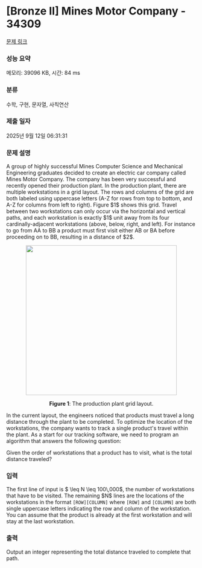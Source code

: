 # [Bronze II] Mines Motor Company - 34309 

[문제 링크](https://www.acmicpc.net/problem/34309) 

### 성능 요약

메모리: 39096 KB, 시간: 84 ms

### 분류

수학, 구현, 문자열, 사칙연산

### 제출 일자

2025년 9월 12일 06:31:31

### 문제 설명

<p>A group of highly successful Mines Computer Science and Mechanical Engineering graduates decided to create an electric car company called Mines Motor Company. The company has been very successful and recently opened their production plant. In the production plant, there are multiple workstations in a grid layout. The rows and columns of the grid are both labeled using uppercase letters (A-Z for rows from top to bottom, and A-Z for columns from left to right). Figure $1$ shows this grid. Travel between two workstations can only occur via the horizontal and vertical paths, and each workstation is exactly $1$ unit away from its four cardinally-adjacent workstations (above, below, right, and left). For instance to go from AA to BB a product must first visit either AB or BA before proceeding on to BB, resulting in a distance of $2$.</p>

<p style="text-align: center;"><img alt="" src="https://upload.acmicpc.net/0acb30b7-e40a-4f7d-be0e-b528f64bf488/-/preview/" style="width: 400px; height: 397px;"></p>

<p style="text-align: center;"><strong>Figure 1</strong>: The production plant grid layout.</p>

<p>In the current layout, the engineers noticed that products must travel a long distance through the plant to be completed. To optimize the location of the workstations, the company wants to track a single product's travel within the plant. As a start for our tracking software, we need to program an algorithm that answers the following question:</p>

<p>Given the order of workstations that a product has to visit, what is the total distance traveled?</p>

### 입력 

 <p>The first line of input is $ \leq N \leq 100\,000$, the number of workstations that have to be visited. The remaining $N$ lines are the locations of the workstations in the format <code>[ROW][COLUMN]</code> where <code>[ROW]</code> and <code>[COLUMN]</code> are both single uppercase letters indicating the row and column of the workstation. You can assume that the product is already at the first workstation and will stay at the last workstation.</p>

### 출력 

 <p>Output an integer representing the total distance traveled to complete that path. </p>

